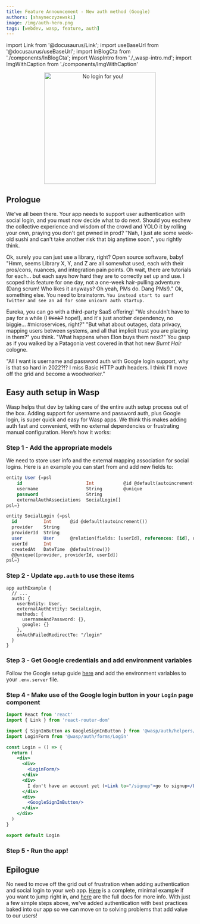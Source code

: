 ```yaml
---
title: Feature Announcement - New auth method (Google)
authors: [shayneczyzewski]
image: /img/auth-hero.png
tags: [webdev, wasp, feature, auth]
---
```


import Link from '@docusaurus/Link';
import useBaseUrl from '@docusaurus/useBaseUrl';
import InBlogCta from './components/InBlogCta';
import WaspIntro from './_wasp-intro.md';
import ImgWithCaption from './components/ImgWithCaption'

<p align="center">
  <img alt="No login for you!"
      src={useBaseUrl('img/auth-hero.png')}
      width="300px"
  />
</p>

<!--truncate-->

<WaspIntro />
<InBlogCta />

## Prologue

We've all been there. Your app needs to support user authentication with social login, and you must now decide what to do next. Should you eschew the collective experience and wisdom of the crowd and YOLO it by rolling your own, praying you don't get pwned in prod? "Nah, I just ate some week-old sushi and can't take another risk that big anytime soon.", you rightly think.

Ok, surely you can just use a library, right? Open source software, baby! "Hmm, seems Library X, Y, and Z are all somewhat used, each with their pros/cons, nuances, and integration pain points. Oh wait, there are tutorials for each... but each says how hard they are to correctly set up and use. I scoped this feature for one day, not a one-week hair-pulling adventure (Dang scrum! Who likes it anyways? Oh yeah, PMs do. Dang PMs!)." Ok, something else. You need to brainstorm. `You instead start to surf Twitter and see an ad for some unicorn auth startup.`

Eureka, you can go with a third-party SaaS offering! "We shouldn't have to pay for a while (I ~~think?~~ hope!), and it's just another dependency, no biggie... #microservices, right?" "But what about outages, data privacy, mapping users between systems, and all that implicit trust you are placing in them?" you think. "What happens when Elon buys them next?" You gasp as if you walked by a Patagonia vest covered in that hot new *Burnt Hair* cologne.

"All I want is username and password auth with Google login support, why is that so hard in 2022?!? I miss Basic HTTP auth headers. I think I'll move off the grid and become a woodworker."

## Easy auth setup in Wasp

Wasp helps that dev by taking care of the entire auth setup process out of the box. Adding support for username and password auth, plus Google login, is super quick and easy for Wasp apps. We think this makes adding auth fast and convenient, with no external dependencies or frustrating manual configuration. Here’s how it works:

### Step 1 - Add the appropriate models

We need to store user info and the external mapping association for social logins. Here is an example you can start from and add new fields to:

```sql title="./main.wasp"
entity User {=psl
    id                        Int           @id @default(autoincrement())
    username                  String        @unique
    password                  String
    externalAuthAssociations  SocialLogin[]
psl=}

entity SocialLogin {=psl
  id          Int       @id @default(autoincrement())
  provider    String
  providerId  String
  user        User      @relation(fields: [userId], references: [id], onDelete: Cascade)
  userId      Int
  createdAt   DateTime  @default(now())
  @@unique([provider, providerId, userId])
psl=}
```

### Step 2 - Update `app.auth` to use these items

```wasp title="./main.wasp"
app authExample {
  // ...
  auth: {
    userEntity: User,
    externalAuthEntity: SocialLogin,
    methods: {
      usernameAndPassword: {},
      google: {}
    },
    onAuthFailedRedirectTo: "/login"
  }
}
```

### Step 3 - Get Google credentials and add environment variables

Follow the Google setup guide [here](https://wasp-lang.dev/docs/integrations/google) and add the environment variables to your `.env.server` file.

### Step 4 - Make use of the Google login button in your `Login` page component

```jsx title="./src/client/auth/Login.js"
import React from 'react'
import { Link } from 'react-router-dom'

import { SignInButton as GoogleSignInButton } from '@wasp/auth/helpers/Google'
import LoginForm from '@wasp/auth/forms/Login'

const Login = () => {
  return (
    <div>
      <div>
        <LoginForm/>
      </div>
      <div>
        I don't have an account yet (<Link to="/signup">go to signup</Link>).
      </div>
      <div>
        <GoogleSignInButton/>
      </div>
    </div>
  )
}

export default Login
```

### Step 5 - Run the app!

## Epilogue

No need to move off the grid out of frustration when adding authentication and social login to your web app. [Here](https://github.com/shayneczyzewski/authExample) is a complete, minimal example if you want to jump right in, and [here](https://wasp-lang.dev/docs/language/features#authentication--authorization) are the full docs for more info. With just a few simple steps above, we've added authentication with best practices baked into our app so we can move on to solving problems that add value to our users!
